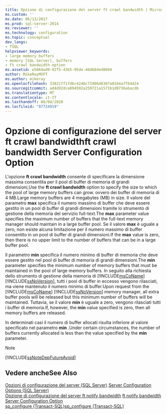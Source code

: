 ```yaml
---
title: Opzione di configurazione del server ft crawl bandwidth | Microsoft Docs
ms.custom: ''
ms.date: 06/13/2017
ms.prod: sql-server-2014
ms.reviewer: ''
ms.technology: configuration
ms.topic: conceptual
dev_langs:
- TSQL
helpviewer_keywords:
- large memory buffers
- memory [SQL Server], buffers
- ft crawl bandwidth option
ms.assetid: e5864ad9-92f5-43b5-95de-46d68ded8694
author: MikeRayMSFT
ms.author: mikeray
ms.openlocfilehash: 33821ff1fdbc4248c71906d8307a8164a7f64d24
ms.sourcegitcommit: ad4d92dce894592a259721a1571b1d8736abacdb
ms.translationtype: MT
ms.contentlocale: it-IT
ms.lasthandoff: 08/04/2020
ms.locfileid: "87724919"
---
```

# <a name="ft-crawl-bandwidth-server-configuration-option"></a><span data-ttu-id="618e0-102">Opzione di configurazione del server ft crawl bandwidth</span><span class="sxs-lookup"><span data-stu-id="618e0-102">ft crawl bandwidth Server Configuration Option</span></span>
  <span data-ttu-id="618e0-103">L'opzione **ft crawl bandwidth** consente di specificare la dimensione massima consentita per il pool di buffer di memoria di grandi dimensioni,</span><span class="sxs-lookup"><span data-stu-id="618e0-103">Use the **ft crawl bandwidth** option to specify the size to which the pool of large memory buffers can grow.</span></span> <span data-ttu-id="618e0-104">ovvero dei buffer di memoria di 4 MB.</span><span class="sxs-lookup"><span data-stu-id="618e0-104">Large memory buffers are 4 megabytes (MB) in size.</span></span> <span data-ttu-id="618e0-105">Il valore del parametro **max** specifica il numero massimo di buffer che deve essere gestito in un pool di buffer di grandi dimensioni tramite lo strumento di gestione della memoria del servizio full-text.</span><span class="sxs-lookup"><span data-stu-id="618e0-105">The **max** parameter value specifies the maximum number of buffers that the full-text memory manager should maintain in a large buffer pool.</span></span> <span data-ttu-id="618e0-106">Se il valore **max** è uguale a zero, non esiste alcuna limitazione per il numero massimo di buffer consentito in un pool di buffer di grandi dimensioni.</span><span class="sxs-lookup"><span data-stu-id="618e0-106">If the **max** value is zero, then there is no upper limit to the number of buffers that can be in a large buffer pool.</span></span>  
  
 <span data-ttu-id="618e0-107">Il parametro **min** specifica il numero minimo di buffer di memoria che deve essere gestito nel pool di buffer di memoria di grandi dimensioni.</span><span class="sxs-lookup"><span data-stu-id="618e0-107">The **min** parameter specifies the minimum number of memory buffers that must be maintained in the pool of large memory buffers.</span></span> <span data-ttu-id="618e0-108">In seguito alla richiesta dello strumento di gestione della memoria di [!INCLUDE[msCoName](../../includes/msconame-md.md)] [!INCLUDE[ssNoVersion](../../includes/ssnoversion-md.md)], tutti i pool di buffer in eccesso vengono rilasciati, ma viene mantenuto il numero minimo di buffer.</span><span class="sxs-lookup"><span data-stu-id="618e0-108">Upon request from the [!INCLUDE[msCoName](../../includes/msconame-md.md)] [!INCLUDE[ssNoVersion](../../includes/ssnoversion-md.md)] memory manager, all extra buffer pools will be released but this minimum number of buffers will be maintained.</span></span> <span data-ttu-id="618e0-109">Tuttavia, se il valore **min** è uguale a zero, vengono rilasciati tutti i buffer di memoria.</span><span class="sxs-lookup"><span data-stu-id="618e0-109">If, however, the **min** value specified is zero, then all memory buffers are released.</span></span>  
  
 <span data-ttu-id="618e0-110">In determinati casi il numero di buffer allocati risulta inferiore al valore specificato nel parametro **min** .</span><span class="sxs-lookup"><span data-stu-id="618e0-110">Under certain circumstances, the number of buffers currently allocated is less than the value specified by the **min** parameter.</span></span>  
  
> [!NOTE]  
>  [!INCLUDE[ssNoteDepFutureAvoid](../../includes/ssnotedepfutureavoid-md.md)]  
  
## <a name="see-also"></a><span data-ttu-id="618e0-111">Vedere anche</span><span class="sxs-lookup"><span data-stu-id="618e0-111">See Also</span></span>  
 <span data-ttu-id="618e0-112">[Opzioni di configurazione del server &#40;SQL Server&#41;](server-configuration-options-sql-server.md) </span><span class="sxs-lookup"><span data-stu-id="618e0-112">[Server Configuration Options &#40;SQL Server&#41;](server-configuration-options-sql-server.md) </span></span>  
 <span data-ttu-id="618e0-113">[Opzione di configurazione del server ft notify bandwidth](ft-notify-bandwidth-server-configuration-option.md) </span><span class="sxs-lookup"><span data-stu-id="618e0-113">[ft notify bandwidth Server Configuration Option](ft-notify-bandwidth-server-configuration-option.md) </span></span>  
 [<span data-ttu-id="618e0-114">sp_configure &#40;Transact-SQL&#41;</span><span class="sxs-lookup"><span data-stu-id="618e0-114">sp_configure &#40;Transact-SQL&#41;</span></span>](/sql/relational-databases/system-stored-procedures/sp-configure-transact-sql)  
  
  
